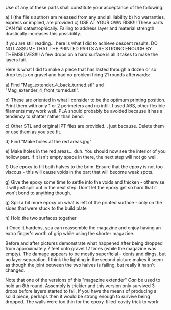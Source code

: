 Use of any of these parts shall constitute your acceptance of the following:

a) I (the file's author) am released from any and all liability
b) No warranties, express or implied, are provided
c) USE AT YOUR OWN RISK!!! These parts CAN fail catastrophically. Failing to address layer and material strength drastically increases this possibility.


If you are still reading... here is what I did to achieve descent results. DO NOT ASSUME THAT THE PRINTED PARTS ARE STRONG ENOUGH BY THEMSELVES!!!! A few drops on a hard surface is all it takes to make the layers fail.


Here is what I did to make a piece that has lasted through a dozen or so drop tests on gravel and had no problem firing 21 rounds afterwards:

a) Find "Mag_extender_4_back_turned.stl" and "Mag_extender_4_front_turned.stl".

b) These are oriented in what I consider to be the optimum printing position. Print them with only 1 or 2 perimeters and no infill. I used ABS, other flexible filaments may work well. PLA should probably be avoided because it has a tendency to shatter rather than bend.

c) Other STL and original IPT files are provided... just because. Delete them or use them as you see fit.

d) Find "Make holes at the red areas.jpg"

e) Make holes in the red areas... duh. You should now see the interior of you hollow part. If it isn't empty space in there,
the next step will not go well.

f) Use epoxy to fill both halves to the brim. Ensure that the epoxy is not too viscous - this will cause voids in the part that will become weak spots.

g) Give the epoxy some time to settle into the voids and thicken - otherwise it will just spill out in the next step. Don't let the epoxy get so hard that it won't bond to anything though.

g) Spill a bit more epoxy on what is left of the printed surface - only on the sides that were stuck to the build plate

h) Hold the two surfaces together

i) Once it hardens, you can reassemble the magazine and enjoy having an extra finger's worth of grip while using the shorter magazine.


Before and after pictures demonstrate what happened after being dropped from approximately 7 feet onto gravel 12 times (while the magazine was empty). The damage appears to be mostly superficial - dents and dings, but no layer separation. I think the lighting in the second picture makes it seem as though the joint between the two halves is failing, but really it hasn't changed.


Note that one of the versions of this "magazine extender" *Can* be used to hold an 8th round. Assembly is trickier and this version only survived 3 drops before layers started to fail. If you have the means of producing a solid piece, perhaps then it would be strong enough to survive being dropped. The walls were too thin for the epoxy-filled-cavity trick to work. 


